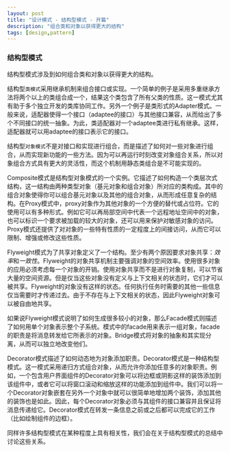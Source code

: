 ```yaml
---
layout: post
title: "设计模式 - 结构型模式 - 开篇"
description: "组合类和对象以获得更大的结构"
tags: [design,pattern]
---
```


### 结构型模式

结构型模式涉及到如何组合类和对象以获得更大的结构。

结构型`类模式`采用继承机制来组合接口或实现。一个简单的例子是采用多重继承方法将两个以上的类组合成一个，结果这个类包含了所有父类的性质。这一模式尤其有助于多个独立开发的类库协同工作。另外一个例子是类形式的Adapter模式。一般来说，适配器使得一个接口（adaptee的接口）与其他接口兼容，从而给出了多个不同接口的统一抽象。为此，类适配器对一个adaptee类进行私有继承。这样，适配器就可以用adaptee的接口表示它的接口。

结构型`对象模式`不是对接口和实现进行组合，而是描述了如何对一些对象进行组合，从而实现新功能的一些方法。因为可以再运行时刻改变对象组合关系，所以对象组合方式具有更大的灵活性，而这个机制用静态类组合是不可能实现的。

Composite模式是结构型对象模式的一个实例。它描述了如何构造一个类层次式结构，这一结构由两种类型对象（基元对象和组合对象）所对应的类构成。其中的组合对象使得你可以组合基元对象以及其他的组合对象，从而形成任意复杂的结构。在Proxy模式中，proxy对象作为其他对象的一个方便的替代或占位符。它的使用可以有多种形式。例如它可以再局部空间中代表一个远程地址空间中的对象，也可以标识一个要求被加载的较大的对象，还可以用来保护对敏感对象的访问。Proxy模式还提供了对对象的一些特有性质的一定程度上的间接访问，从而它可以限制、增强或修改这些性质。

Flyweight模式为了共享对象定义了一个结构。至少有两个原因要求对象共享：*效率*和*一致性*。Flyweight的对象共享机制主要强调对象的空间效率。使用很多对象的应用必须考虑每一个对象的开销。使用对象共享而不是进行对象复制，可以节省大量的空间资源。但是仅当这些对象没有定义与上下文相关的状态时，它们才可以被共享。Flyweight的对象没有这样的状态。任何执行任务时需要的其他一些信息仅当需要时才传递过去。由于不存在与上下文相关的状态，因此Flyweight对象可以被自由地共享。

如果说Flyweight模式说明了如何生成很多较小的对象，那么Facade模式则描述了如何用单个对象表示整个子系统。模式中的facade用来表示一组对象，facade的职责是将消息转发给它所表示的对象。Bridge模式将对象的抽象和其实现分离，从而可以独立地改变他们。

Decorator模式描述了如何动态地为对象添加职责。Decorator模式是一种结构型模式。这一模式采用递归方式组合对象，从而允许你添加任意多的对象职责。例如，一个包含用户界面组件的Decorator对象可以将边框或阴影这样的装饰添加到该组件中，或者它可以将窗口滚动和缩放这样的功能添加到组件中。我们可以将一个Decorator对象嵌套在另外一个对象中就可以很简单地增加两个装饰，添加其他的装饰也是如此。因此，每个Decorator对象必须与其组件的接口兼容并且保证将消息传递给它。Decorator模式在转发一条信息之前或之后都可以完成它的工作（比如绘制组件的边框）。

同样许多结构型模式在某种程度上具有相关性，我们会在关于结构型模式的总结中讨论这些关系。






























